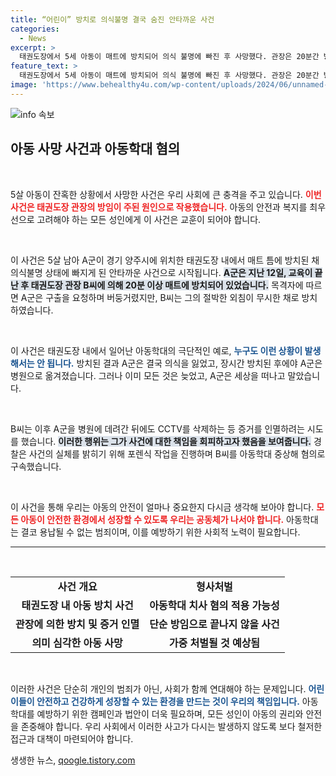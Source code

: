 ```yaml
---
title: “어린이” 방치로 의식불명 결국 숨진 안타까운 사건
categories:
  - News
excerpt: >
  태권도장에서 5세 아동이 매트에 방치되어 의식 불명에 빠진 후 사망했다. 관장은 20분간 방치 후 심정지 상태로 병원에 옮겼으나, 이미 늦었다. 이제 아동학대 치사 혐의로 검찰에 송치될 예정이다.
feature_text: >
  태권도장에서 5세 아동이 매트에 방치되어 의식 불명에 빠진 후 사망했다. 관장은 20분간 방치 후 심정지 상태로 병원에 옮겼으나, 이미 늦었다. 이제 아동학대 치사 혐의로 검찰에 송치될 예정이다.
image: 'https://www.behealthy4u.com/wp-content/uploads/2024/06/unnamed-file.png'
---
```


<p><img src="https://www.behealthy4u.com/wp-content/uploads/2024/06/unnamed-file.png" alt="info 속보" /></p>

<h2 data-ke-size="size26">아동 사망 사건과 아동학대 혐의</h2>

<p data-ke-size="size16">&nbsp;</p>

<p>5살 아동이 잔혹한 상황에서 사망한 사건은 우리 사회에 큰 충격을 주고 있습니다. <b><span style="color: #ee2323;">이번 사건은 태권도장 관장의 방임이 주된 원인으로 작용했습니다.</span></b> 아동의 안전과 복지를 최우선으로 고려해야 하는 모든 성인에게 이 사건은 교훈이 되어야 합니다. </p>

<p data-ke-size="size16">&nbsp;</p>

<p>이 사건은 5살 남아 A군이 경기 양주시에 위치한 태권도장 내에서 매트 틈에 방치된 채 의식불명 상태에 빠지게 된 안타까운 사건으로 시작됩니다. <b><span style="background-color: #21538527;">A군은 지난 12일, 교육이 끝난 후 태권도장 관장 B씨에 의해 20분 이상 매트에 방치되어 있었습니다.</span></b> 목격자에 따르면 A군은 구출을 요청하며 버둥거렸지만, B씨는 그의 절박한 외침이 무시한 채로 방치하였습니다.</p>

<p data-ke-size="size16">&nbsp;</p>

<p>이 사건은 태권도장 내에서 일어난 아동학대의 극단적인 예로, <b><span style="color: #1a5490;">누구도 이런 상황이 발생해서는 안 됩니다.</span></b> 방치된 결과 A군은 결국 의식을 잃었고, 장시간 방치된 후에야 A군은 병원으로 옮겨졌습니다. 그러나 이미 모든 것은 늦었고, A군은 세상을 떠나고 말았습니다.</p>

<p data-ke-size="size16">&nbsp;</p>

<p>B씨는 이후 A군을 병원에 데려간 뒤에도 CCTV를 삭제하는 등 증거를 인멸하려는 시도를 했습니다. <b><span style="background-color: #21538527;">이러한 행위는 그가 사건에 대한 책임을 회피하고자 했음을 보여줍니다.</span></b> 경찰은 사건의 실체를 밝히기 위해 포렌식 작업을 진행하며 B씨를 아동학대 중상해 혐의로 구속했습니다.</p>

<p data-ke-size="size16">&nbsp;</p>

<p>이 사건을 통해 우리는 아동의 안전이 얼마나 중요한지 다시금 생각해 보아야 합니다. <b><span style="color: #ee2323;">모든 아동이 안전한 환경에서 성장할 수 있도록 우리는 공동체가 나서야 합니다.</span></b> 아동학대는 결코 용납될 수 없는 범죄이며, 이를 예방하기 위한 사회적 노력이 필요합니다.</p>

<hr>

<p data-ke-size="size16">&nbsp;</p>

<table style="width: 100%; border-collapse: collapse;">
<tr>
<td style="text-align: center; height: 30px;"><b>사건 개요</b></td>
<td style="text-align: center; height: 30px;"><b>형사처벌</b></td>
</tr>
<tr>
<td style="text-align: center; height: 17px;"><b>태권도장 내 아동 방치 사건</b></td>
<td style="text-align: center; height: 17px;"><b>아동학대 치사 혐의 적용 가능성</b></td>
</tr>
<tr>
<td style="text-align: center; height: 17px;"><b>관장에 의한 방치 및 증거 인멸</b></td>
<td style="text-align: center; height: 17px;"><b>단순 방임으로 끝나지 않을 사건</b></td>
</tr>
<tr>
<td style="text-align: center; height: 17px;"><b>의미 심각한 아동 사망</b></td>
<td style="text-align: center; height: 17px;"><b>가중 처벌될 것 예상됨</b></td>
</tr>
</table>

<p data-ke-size="size16">&nbsp;</p>

<p>이러한 사건은 단순히 개인의 범죄가 아닌, 사회가 함께 연대해야 하는 문제입니다. <b><span style="color: #1a5490;">어린이들이 안전하고 건강하게 성장할 수 있는 환경을 만드는 것이 우리의 책임입니다.</span></b> 아동학대를 예방하기 위한 캠페인과 법안이 더욱 필요하며, 모든 성인이 아동의 권리와 안전을 존중해야 합니다. 우리 사회에서 이러한 사고가 다시는 발생하지 않도록 보다 철저한 접근과 대책이 마련되어야 합니다.</p>
생생한 뉴스, <a href="https://qoogle.tistory.com" rel="dofollow">qoogle.tistory.com</a>


